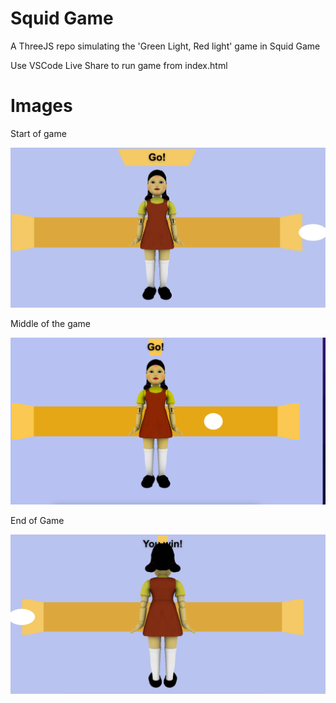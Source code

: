 # Squid Game
A ThreeJS repo simulating the 'Green Light, Red light' game in Squid Game

Use VSCode Live Share to run game from index.html

# Images

Start of game

![start](/images/squid-game-1.png)

Middle of the game

![middle](/images/squid-game-2.png)

End of Game

![end](/images/squid-game-3.png)
